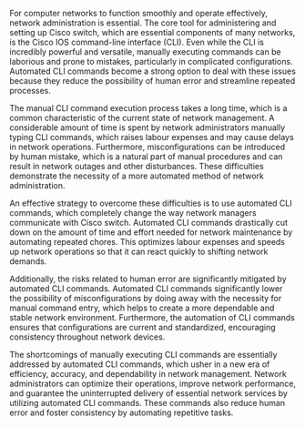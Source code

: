 For computer networks to function smoothly and operate effectively, network administration is essential. The core tool for administering and setting up Cisco switch, which are essential components of many networks,
is the Cisco IOS command-line interface (CLI). Even while the CLI is incredibly powerful and versatile, manually executing commands can be laborious and prone to mistakes, particularly in complicated configurations. 
Automated CLI commands become a strong option to deal with these issues because they reduce the possibility of human error and streamline repeated processes.

The manual CLI command execution process takes a long time, which is a common characteristic of the current state of network management. A considerable amount of time is spent by network administrators manually typing CLI commands,
which raises labour expenses and may cause delays in network operations. Furthermore, misconfigurations can be introduced by human mistake, which is a natural part of manual procedures and can result in network outages and other disturbances. 
These difficulties demonstrate the necessity of a more automated method of network administration.

An effective strategy to overcome these difficulties is to use automated CLI commands, which completely change the way network managers communicate with Cisco switch. Automated CLI commands drastically cut down on the amount of time 
and effort needed for network maintenance by automating repeated chores. This optimizes labour expenses and speeds up network operations so that it can react quickly to shifting network demands.

Additionally, the risks related to human error are significantly mitigated by automated CLI commands. Automated CLI commands significantly lower the possibility of misconfigurations by doing away with the necessity for manual command entry, 
which helps to create a more dependable and stable network environment. Furthermore, the automation of CLI commands ensures that configurations are current and standardized, encouraging consistency throughout network devices.

The shortcomings of manually executing CLI commands are essentially addressed by automated CLI commands, which usher in a new era of efficiency, accuracy, and dependability in network management. Network administrators can optimize their operations, 
improve network performance, and guarantee the uninterrupted delivery of essential network services by utilizing automated CLI commands. These commands also reduce human error and foster consistency by automating repetitive tasks.
